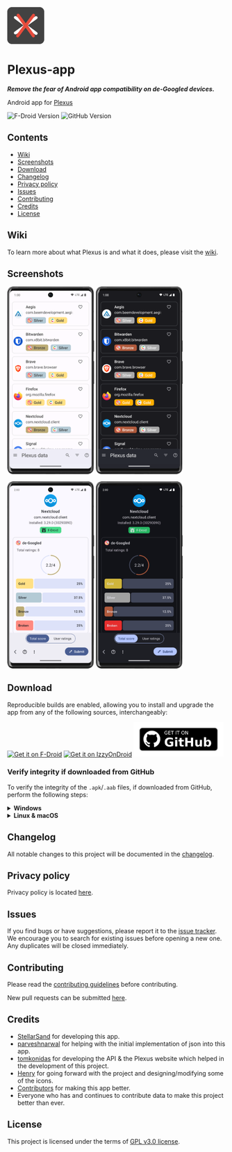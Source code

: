 <img src="fastlane/metadata/android/en-US/images/icon.png" width="85"/>

# Plexus-app
***Remove the fear of Android app compatibility on de-Googled devices.***

Android app for [Plexus](https://plexus.techlore.tech)

<img src="https://img.shields.io/f-droid/v/tech.techlore.plexus?logo=FDroid&color=green&style=for-the-badge" alt="F-Droid Version"> <img src="https://img.shields.io/github/v/release/techlore/Plexus-app?logo=GitHub&label=GitHub&color=212121&style=for-the-badge" alt="GitHub Version">


## Contents
- [Wiki](#wiki)
- [Screenshots](#screenshots)
- [Download](#download)
- [Changelog](#changelog)
- [Privacy policy](#privacy-policy)
- [Issues](#issues)
- [Contributing](#contributing)
- [Credits](#credits)
- [License](#license)


## Wiki
To learn more about what Plexus is and what it does, please visit the [wiki](https://github.com/techlore/Plexus-app/wiki).


## Screenshots
<img src="/fastlane/metadata/android/en-US/images/phoneScreenshots/1.png" width="200"/>  <img src="/fastlane/metadata/android/en-US/images/phoneScreenshots/2.png" width="200"/>

<img src="/fastlane/metadata/android/en-US/images/phoneScreenshots/3.png" width="200"/>  <img src="/fastlane/metadata/android/en-US/images/phoneScreenshots/4.png" width="200"/>


## Download
Reproducible builds are enabled, allowing you to install and upgrade the app from any of the following sources, interchangeably:

[<img src="https://fdroid.gitlab.io/artwork/badge/get-it-on.png"
alt='Get it on F-Droid'
height="80">](https://f-droid.org/packages/tech.techlore.plexus)
[<img src="https://gitlab.com/IzzyOnDroid/repo/-/raw/master/assets/IzzyOnDroid.png"
alt="Get it on IzzyOnDroid"
height="80">](https://apt.izzysoft.de/fdroid/index/apk/tech.techlore.plexus?repo=main)
[<img src="https://raw.githubusercontent.com/Kunzisoft/Github-badge/main/get-it-on-github.png"
alt="Get it on GitHub"
height="80">](https://github.com/techlore/Plexus-app/releases/latest)

### Verify integrity if downloaded from GitHub
To verify the integrity of the `.apk`/`.aab` files, if downloaded from GitHub, perform the following steps:

<details>
  <summary><b>Windows</b></summary>

1. Open Powershell by searching for it in the `Start menu` OR by pressing `Win + r` and typing `powershell`
2. Change directory to the downloaded path
   ```
   cd "C:\path\to\downloaded\file"
   ```
   Example:
   ```
   cd "C:\Users\JohnDoe\Downloads"
   ```
3. Compute the SHA-256 Hash
   ```
   Get-FileHash -Algorithm SHA256 -Path "filename"
   ```
   Example:
   ```
   Get-FileHash -Algorithm SHA256 -Path "Plexus_v2.0.0.apk"
   ```
4. The computed hash value should be exactly the same as the one provided in the `.sha256` file on GitHub.
</details>

<details>
  <summary><b>Linux & macOS</b></summary>

1. Open terminal
2. Change directory to the downloaded path
   ```
   cd /path/to/downloaded/file
   ```
   Example:
   ```
   cd /home/JohnDoe/Downloads/
   ```
3. Compute the SHA-256 Hash
   ```
   sha256sum filename
   ```
   Example:
   ```
   sha256sum Plexus_v2.0.0.apk
   ```
4. The computed hash value should be exactly the same as the one provided in the `.sha256` file on GitHub.
</details>


## Changelog
All notable changes to this project will be documented in the [changelog](https://github.com/techlore/Plexus-app/blob/main/CHANGELOG.md).


## Privacy policy
Privacy policy is located [here](https://github.com/techlore/Plexus-app/blob/main/PRIVACY.md).


## Issues
If you find bugs or have suggestions, please report it to the [issue tracker](https://github.com/techlore/Plexus-app/issues). We encourage you to search for existing issues before opening a new one. Any duplicates will be closed immediately.


## Contributing
Please read the [contributing guidelines](https://github.com/techlore/Plexus-app/blob/main/CONTRIBUTING.md) before contributing.

New pull requests can be submitted [here](https://github.com/techlore/Plexus-app/pulls).


## Credits
- [StellarSand](https://github.com/StellarSand) for developing this app.
- [parveshnarwal](https://github.com/parveshnarwal) for helping with the initial implementation of json into this app.
- [tomkonidas](https://github.com/tomkonidas) for developing the API & the Plexus website which helped in the development of this project.
- [Henry](https://github.com/henry-fisher) for going forward with the project and designing/modifying some of the icons.
- [Contributors](https://github.com/techlore/plexus-app/graphs/contributors) for making this app better.
- Everyone who has and continues to contribute data to make this project better than ever.


## License
This project is licensed under the terms of [GPL v3.0 license](https://github.com/techlore/Plexus-app/blob/main/LICENSE).